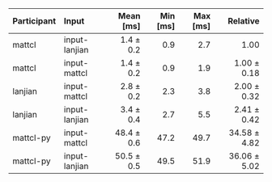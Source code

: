 | Participant | Input | Mean [ms] | Min [ms] | Max [ms] | Relative |
|:---|:---|---:|---:|---:|---:|
| mattcl | input-lanjian | 1.4 ± 0.2 | 0.9 | 2.7 | 1.00 |
| mattcl | input-mattcl | 1.4 ± 0.2 | 0.9 | 1.9 | 1.00 ± 0.18 |
| lanjian | input-mattcl | 2.8 ± 0.2 | 2.3 | 3.8 | 2.00 ± 0.32 |
| lanjian | input-lanjian | 3.4 ± 0.4 | 2.7 | 5.5 | 2.41 ± 0.42 |
| mattcl-py | input-mattcl | 48.4 ± 0.6 | 47.2 | 49.7 | 34.58 ± 4.82 |
| mattcl-py | input-lanjian | 50.5 ± 0.5 | 49.5 | 51.9 | 36.06 ± 5.02 |
